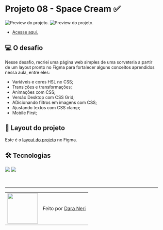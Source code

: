 # Projeto 08 - Space Cream ✅

<img src="./.github/preview-projeto-07.png" alt="Preview do projeto." />
<img src="./.github/preview-02-projeto-07.png" alt="Preview do projeto." />

- <a href="#">Acesse aqui.</a>

## 💻 O desafio

Nesse desafio, recriei uma página web simples de uma sorveteria a partir de um layout pronto no Figma para fortalecer alguns conceitos aprendidos nessa aula, entre eles:

- Variáveis e cores HSL no CSS;
- Transições e transformações;
- Animações com CSS;
- Versão Desktop com CSS Grid;
- ADicionando filtros em imagens com CSS;
- Ajustando textos com CSS clamp;
- Mobile First;

## 🎨 Layout do projeto

Este é o <a href="https://www.figma.com/file/3o38HIEsBhgOrPurLRZrHu/Stage-03---Mobile-First-(Copy)?type=design&node-id=0-1&t=Tk466bQMUyYFHgXu-0">layout do projeto</a> no Figma.

## 🛠 Tecnologias

<div>
    <img src="https://img.shields.io/badge/HTML5-E34F26?style=for-the-badge&logo=html5&logoColor=white" />
    <img src="https://img.shields.io/badge/CSS3-1572B6?style=for-the-badge&logo=css3&logoColor=white" />
</div>
<br>

<br>

---

<table>
  <tr>
    <td>
      <img src="https://github.com/daragneri.png" width="100px" />
    </td>
    <td>
      Feito por <a href="https://github.com/daragneri">Dara Neri</a>
    </td>
  </tr>
</table>
